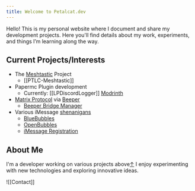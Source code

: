 ```yaml
---
title: Welcome to Petalcat.dev
---
```


Hello! This is my personal website where I document and share my development projects. Here you'll find details about my work, experiments, and things I’m learning along the way.

## Current Projects/Interests

- The [Meshtastic](https://meshtastic.org/) Project
  - [[PTLC-Meshtastic]]
- Papermc Plugin development
  - Currently: [[LPDiscordLogger]] [Modrinth](https://modrinth.com/plugin/lpdiscordlogger)
- [Matrix Protocol](https://matrix.org/) via [Beeper](https://beeper.com/)
  - [Beeper Bridge Manager](https://github.com/beeper/bridge-manager)
- Various iMessage [shenanigans](https://github.com/mautrix/imessage/blob/master/imessage/bluebubbles/README.md)
  - [BlueBubbles](https://bluebubbles.app/)
  - [OpenBubbles](https://openbubbles.app/)
  - [iMessage Registration](https://guide.atbluebubbles.com/)

## About Me

I'm a developer working on various projects above[↑](#current-projectsinterests) I enjoy experimenting with new technologies and exploring innovative ideas.



![[Contact]]
